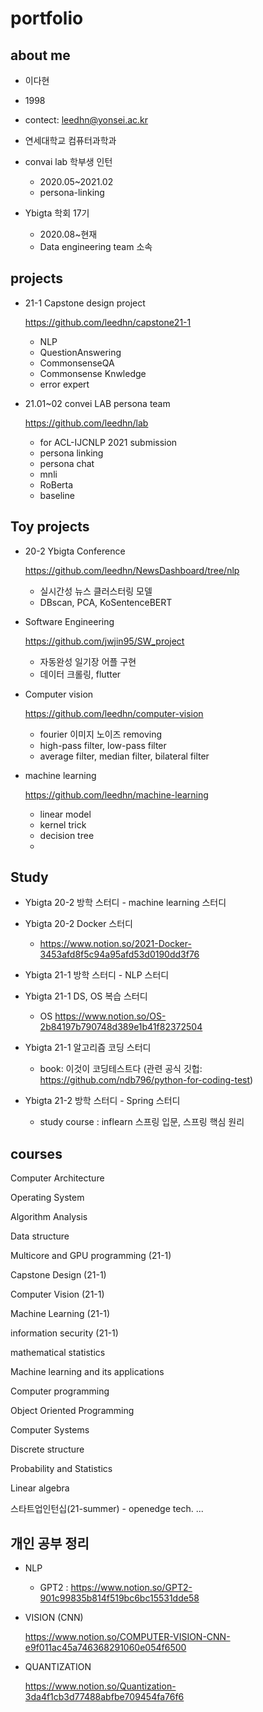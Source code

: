 # portfolio
## about me
+ 이다현
+ 1998
+ contect: leedhn@yonsei.ac.kr
+ 연세대학교 컴퓨터과학과 

+ convai lab 학부생 인턴
  + 2020.05~2021.02
  + persona-linking 
  
+ Ybigta 학회 17기
  + 2020.08~현재
  + Data engineering team 소속

## projects

+ 21-1 Capstone design project

  https://github.com/leedhn/capstone21-1
  + NLP 
  + QuestionAnswering
  + CommonsenseQA
  + Commonsense Knwledge 
  + error expert
  
+ 21.01~02 convei LAB persona team 
  
  https://github.com/leedhn/lab
  + for ACL-IJCNLP 2021 submission
  + persona linking
  + persona chat
  + mnli
  + RoBerta
  + baseline

## Toy projects  

+ 20-2 Ybigta Conference

  https://github.com/leedhn/NewsDashboard/tree/nlp
  + 실시간성 뉴스 클러스터링 모델 
  + DBscan, PCA, KoSentenceBERT
  
+ Software Engineering 

  https://github.com/jwjin95/SW_project
  + 자동완성 일기장 어플 구현
  + 데이터 크롤링, flutter

+ Computer vision

  https://github.com/leedhn/computer-vision
  
  + fourier 이미지 노이즈 removing
  + high-pass filter, low-pass filter
  + average filter, median filter, bilateral filter

+ machine learning

  https://github.com/leedhn/machine-learning
  
  + linear model
  + kernel trick
  + decision tree
  + 
## Study

+ Ybigta 20-2 방학 스터디 - machine learning 스터디
  
+ Ybigta 20-2 Docker 스터디
  + https://www.notion.so/2021-Docker-3453afd8f5c94a95afd53d0190dd3f76

+ Ybigta 21-1 방학 스터디 - NLP 스터디

+ Ybigta 21-1 DS, OS 복습 스터디
  + OS
    https://www.notion.so/OS-2b84197b790748d389e1b41f82372504
    
+ Ybigta 21-1 알고리즘 코딩 스터디
  + book: 이것이 코딩테스트다 (관련 공식 깃헙: https://github.com/ndb796/python-for-coding-test)

+ Ybigta 21-2 방학 스터디 - Spring 스터디
  + study course : inflearn 스프링 입문, 스프링 핵심 원리
  
## courses
   Computer Architecture
   
   Operating System
   
   Algorithm Analysis
   
   Data structure
   
   Multicore and GPU programming (21-1)
   
   Capstone Design (21-1)
   
   Computer Vision (21-1)
   
   Machine Learning (21-1)
   
   information security (21-1)
   
   mathematical statistics
   
   Machine learning and its applications
   
   Computer programming
   
   Object Oriented Programming
   
   Computer Systems
   
   Discrete structure
   
   Probability and Statistics
   
   Linear algebra
   
   스타트업인턴십(21-summer) - openedge tech. 
   ...
## 개인 공부 정리
+ NLP

  + GPT2 : https://www.notion.so/GPT2-901c99835b814f519bc6bc15531dde58


+ VISION (CNN)

  https://www.notion.so/COMPUTER-VISION-CNN-e9f011ac45a746368291060e054f6500

+ QUANTIZATION

  https://www.notion.so/Quantization-3da4f1cb3d77488abfbe709454fa76f6
